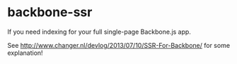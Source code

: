 backbone-ssr
============

If you need indexing for your full single-page Backbone.js app.

See http://www.changer.nl/devlog/2013/07/10/SSR-For-Backbone/ for some explanation!
